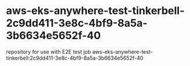 # aws-eks-anywhere-test-tinkerbell-2c9dd411-3e8c-4bf9-8a5a-3b6634e5652f-40
repository for use with E2E test job aws-eks-anywhere-test-tinkerbell:2c9dd411-3e8c-4bf9-8a5a-3b6634e5652f-40
